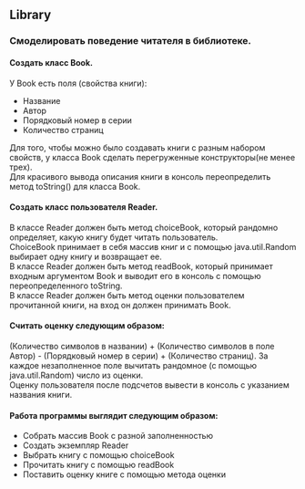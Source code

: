 ## Library
### Смоделировать поведение читателя в библиотеке.

#### Создать класс Book.  
У Book есть поля (свойства книги):
* Название
* Автор
* Порядковый номер в серии
* Количество страниц

Для того, чтобы можно было создавать книги с разным набором свойств, у класса Book сделать перегруженные конструкторы(не менее трех).  
Для красивого вывода описания книги в консоль переопределить метод toString() для класса Book.  

#### Создать класс пользователя Reader.
В классе Reader должен быть метод choiceBook, который рандомно определяет, какую книгу будет читать пользователь.  
ChoiceBook принимает в себя массив книг и с помощью java.util.Random выбирает одну книгу и возвращает ее.  
В классе Reader должен быть метод readBook, который принимает входным аргументом Book и выводит его в консоль с помощью переопределенного toString.  
В классе Reader должен быть метод оценки пользователем прочитанной книги, на вход он должен принимать Book.

#### Считать оценку следующим образом:
(Количество символов в названии) + (Количество символов в поле Автор) - (Порядковый номер в серии) + (Количество страниц). 
За каждое незаполненное поле вычитать рандомное (с помощью java.util.Random) число из оценки.  
Оценку пользователя после подсчетов вывести в консоль с указанием названия книги.

#### Работа программы выглядит следующим образом:
* Собрать массив Book с разной заполненностью
* Создать экземпляр Reader
* Выбрать книгу с помощью choiceBook
* Прочитать книгу с помощью readBook
* Поставить оценку книге с помощью метода оценки

